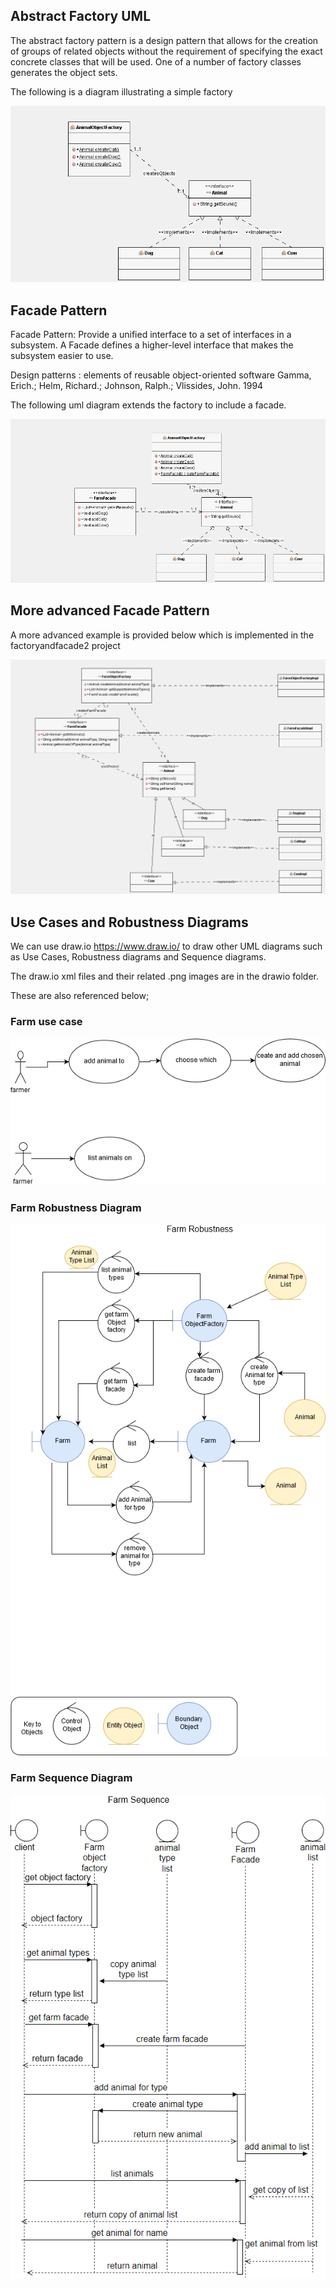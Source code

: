 ## Abstract Factory UML
The abstract factory pattern is a design pattern that allows for the creation of groups of related objects without the requirement of specifying the exact concrete classes that will be used. One of a number of factory classes generates the object sets.

The following is a diagram illustrating a simple factory

![alt text](../UMLfactoryandfacade/images/factorydiagram.png "Figure factorydiagram.png")

## Facade Pattern

Facade Pattern: Provide a unified interface to a set of interfaces in a subsystem. A Facade defines a higher-level interface that makes the subsystem easier to use.

Design patterns : elements of reusable object-oriented software
Gamma, Erich.; Helm, Richard.; Johnson, Ralph.; Vlissides, John.
1994

The following uml diagram extends the factory to include a facade. 

![alt text](../UMLfactoryandfacade/images/facadediagram.png "Figure facadediagram.png")

## More advanced Facade Pattern

A more advanced example is provided below which is implemented in the factoryandfacade2 project

![alt text](../UMLfactoryandfacade/images/facadediagram2.png "Figure facadediagram2.png" )

## Use Cases and Robustness Diagrams

We can use draw.io https://www.draw.io/ to draw other UML diagrams such as Use Cases, Robustness diagrams and Sequence diagrams. 

The draw.io xml files and their related .png images are in the drawio folder. 

These are also referenced below;

### Farm use case

![alt text](../UMLfactoryandfacade/drawio/farmUseCase_draw_io.png "Figure farmUseCase_draw_io.png")

### Farm Robustness Diagram

![alt text](../UMLfactoryandfacade/drawio/farm-robustness-drawio.png "Figure farm-robustness-drawio.png")

### Farm Sequence Diagram

![alt text](../UMLfactoryandfacade/drawio/farm-sequence-drawio.png "Figure farm-sequence-drawio.png")



